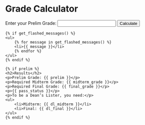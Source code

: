 <html lang="en">
<head>
    <meta charset="UTF-8">
    <meta name="viewport" content="width=device-width, initial-scale=1.0">
    <title>Grade Calculator</title>
</head>
<body>
    <h1>Grade Calculator</h1>
    <form method="POST" action="https://github.com/MalikhDhimz/Flask-App.render.com/">
        <label for="prelim">Enter your Prelim Grade:</label>
        <input type="text" id="prelim" name="prelim" required>
        <input type="submit" value="Calculate">
    </form>

    {% if get_flashed_messages() %}
    <ul>
        {% for message in get_flashed_messages() %}
        <li>{{ message }}</li>
        {% endfor %}
    </ul>
    {% endif %}

    {% if prelim %}
    <h2>Results</h2>
    <p>Prelim Grade: {{ prelim }}</p>
    <p>Required Midterm Grade: {{ midterm_grade }}</p>
    <p>Required Final Grade: {{ final_grade }}</p>
    <p>{{ pass_status }}</p>
    <p>To be a Dean’s Lister, you need:</p>
    <ul>
        <li>Midterm: {{ dl_midterm }}</li>
        <li>Final: {{ dl_final }}</li>
    </ul>
    {% endif %}
</body>
</html>

